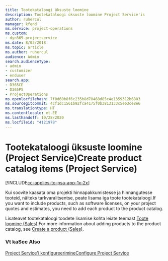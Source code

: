 ```yaml
---
title: Tootekataloogi üksuste loomine
description: Tootekataloogi üksuste loomine Project Service'is
author: ruhercul
manager: kfend
ms.service: project-operations
ms.custom:
- dyn365-projectservice
ms.date: 8/03/2018
ms.topic: article
ms.author: ruhercul
audience: Admin
search.audienceType:
- admin
- customizer
- enduser
search.app:
- D365CE
- D365PS
- ProjectOperations
ms.openlocfilehash: 7f0d60b8f6c235b8d78468d85c4e1359312b6803
ms.sourcegitcommit: 4cf1dc1561b92fca4175f0b3813133c5e63ce8e6
ms.translationtype: HT
ms.contentlocale: et-EE
ms.lasthandoff: 10/28/2020
ms.locfileid: "4121978"
---
```

# <a name="create-product-catalog-items-project-service"></a><span data-ttu-id="8176a-103">Tootekataloogi üksuste loomine (Project Service)</span><span class="sxs-lookup"><span data-stu-id="8176a-103">Create product catalog items (Project Service)</span></span>

[!INCLUDE[cc-applies-to-psa-app-1x-2x](../includes/cc-applies-to-psa-app-1x-2x.md)]

<span data-ttu-id="8176a-104">Kui soovite kaasata oma projekti hinnapakkumistesse ja hinnangutesse tooteid, näiteks tarkvaralitsentse, peate lisama iga toote tootekataloogi.</span><span class="sxs-lookup"><span data-stu-id="8176a-104">If you want to include products, such as software licenses, on your project quotes and estimates, you need to add each product to the product catalog.</span></span>  
  
 <span data-ttu-id="8176a-105">Lisateavet tootekataloogi toodete lisamise kohta leiate teemast [Toote loomine (Sales)](https://docs.microsoft.com/dynamics365/sales-enterprise/create-product-sales).</span><span class="sxs-lookup"><span data-stu-id="8176a-105">For more information about adding products to the product catalog, see [Create a product (Sales)](https://docs.microsoft.com/dynamics365/sales-enterprise/create-product-sales).</span></span>  
  
### <a name="see-also"></a><span data-ttu-id="8176a-106">Vt ka</span><span class="sxs-lookup"><span data-stu-id="8176a-106">See Also</span></span>  
 [<span data-ttu-id="8176a-107">Project Service'i konfigureerimine</span><span class="sxs-lookup"><span data-stu-id="8176a-107">Configure Project Service</span></span>](../psa/configure.md)
